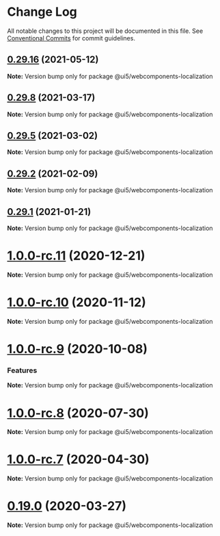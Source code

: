 # Change Log

All notable changes to this project will be documented in this file.
See [Conventional Commits](https://conventionalcommits.org) for commit guidelines.

## [0.29.16](https://github.com/SAP/ui5-webcomponents/compare/v0.29.15...v0.29.16) (2021-05-12)

**Note:** Version bump only for package @ui5/webcomponents-localization





## [0.29.8](https://github.com/SAP/ui5-webcomponents/compare/v0.29.6...v0.29.8) (2021-03-17)

**Note:** Version bump only for package @ui5/webcomponents-localization





## [0.29.5](https://github.com/SAP/ui5-webcomponents/compare/v0.29.4...v0.29.5) (2021-03-02)

**Note:** Version bump only for package @ui5/webcomponents-localization





## [0.29.2](https://github.com/SAP/ui5-webcomponents/compare/v0.29.1...v0.29.2) (2021-02-09)

**Note:** Version bump only for package @ui5/webcomponents-localization





## [0.29.1](https://github.com/SAP/ui5-webcomponents/compare/v0.29.0...v0.29.1) (2021-01-21)

**Note:** Version bump only for package @ui5/webcomponents-localization





# [1.0.0-rc.11](https://github.com/SAP/ui5-webcomponents/compare/v1.0.0-rc.10...v1.0.0-rc.11) (2020-12-21)

**Note:** Version bump only for package @ui5/webcomponents-localization





# [1.0.0-rc.10](https://github.com/SAP/ui5-webcomponents/compare/v1.0.0-rc.9...v1.0.0-rc.10) (2020-11-12)


**Note:** Version bump only for package @ui5/webcomponents-localization





# [1.0.0-rc.9](https://github.com/SAP/ui5-webcomponents/compare/v1.0.0-rc.8...v1.0.0-rc.9) (2020-10-08)


### Features

**Note:** Version bump only for package @ui5/webcomponents-localization





# [1.0.0-rc.8](https://github.com/SAP/ui5-webcomponents/compare/v1.0.0-rc.7...v1.0.0-rc.8) (2020-07-30)


**Note:** Version bump only for package @ui5/webcomponents-localization





# [1.0.0-rc.7](https://github.com/SAP/ui5-webcomponents/compare/v1.0.0-rc.6...v1.0.0-rc.7) (2020-04-30)

**Note:** Version bump only for package @ui5/webcomponents-localization





# [0.19.0](https://github.com/SAP/ui5-webcomponents/compare/v0.18.0...v0.19.0) (2020-03-27)

**Note:** Version bump only for package @ui5/webcomponents-localization
